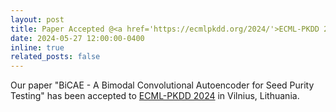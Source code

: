 ```yaml
---
layout: post
title: Paper Accepted @<a href='https://ecmlpkdd.org/2024/'>ECML-PKDD 2024</a>
date: 2024-05-27 12:00:00-0400
inline: true
related_posts: false
---
```


Our paper "BiCAE - A Bimodal Convolutional Autoencoder for Seed Purity Testing" has been accepted to <a href='https://ecmlpkdd.org/2024/'>ECML-PKDD 2024</a> in Vilnius, Lithuania.
